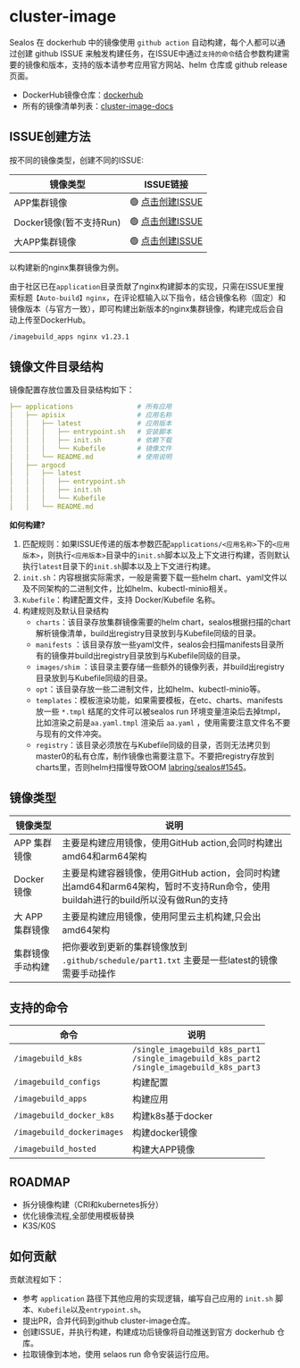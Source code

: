 # cluster-image

Sealos 在 dockerhub 中的镜像使用 `github action` 自动构建，每个人都可以通过创建 github ISSUE 来触发构建任务，在ISSUE中通过`支持的命令`结合参数构建需要的镜像和版本，支持的版本请参考应用官方网站、helm 仓库或 github release 页面。

- DockerHub镜像仓库：[dockerhub](https://hub.docker.com/u/labring)
- 所有的镜像清单列表：[cluster-image-docs](https://github.com/labring-actions/cluster-image-docs)

## ISSUE创建方法

按不同的镜像类型，创建不同的ISSUE:

| 镜像类型                | ISSUE链接                                                    |
| ----------------------- | ------------------------------------------------------------ |
| APP集群镜像             | :green_circle: [点击创建ISSUE](https://github.com/labring/cluster-image/issues/new?assignees=&labels=&template=autobuild-apps.md&title=【Auto-build】helm) |
| Docker镜像(暂不支持Run) | :green_circle: [点击创建ISSUE](https://github.com/labring/cluster-image/issues/new?assignees=&labels=&template=autobuild-docker-apps.md&title=【Auto-build】cri) |
| 大APP集群镜像           | :green_circle: [点击创建ISSUE](https://github.com/labring/cluster-image/issues/new?assignees=&labels=&template=autobuild-hosted.md&title=【Auto-build】athenaserving) |

以构建新的nginx集群镜像为例。

由于社区已在`application`目录贡献了nginx构建脚本的实现，只需在ISSUE里搜索标题`【Auto-build】nginx`，在评论框输入以下指令，结合镜像名称（固定）和镜像版本（与官方一致），即可构建出新版本的nginx集群镜像，构建完成后会自动上传至DockerHub。

```bash
/imagebuild_apps nginx v1.23.1
```

## 镜像文件目录结构

镜像配置存放位置及目录结构如下：

```yaml
├── applications                # 所有应用
│   ├── apisix                  # 应用名称
│   │   ├── latest              # 应用版本
│   │   │   ├── entrypoint.sh   # 安装脚本
│   │   │   ├── init.sh         # 依赖下载
│   │   │   └── Kubefile        # 镜像文件
│   │   └── README.md           # 使用说明
│   ├── argocd
│   │   ├── latest
│   │   │   ├── entrypoint.sh
│   │   │   ├── init.sh
│   │   │   └── Kubefile
│   │   └── README.md
```

**如何构建?**

1. 匹配规则：如果ISSUE传递的版本参数匹配`applications/<应用名称>`下的`<应用版本>`，则执行`<应用版本>`目录中的`init.sh`脚本以及上下文进行构建，否则默认执行`latest`目录下的`init.sh`脚本以及上下文进行构建。
2. `init.sh`：内容根据实际需求，一般是需要下载一些helm chart、yaml文件以及不同架构的二进制文件，比如helm、kubectl-minio相关。
3. `Kubefile`：构建配置文件，支持 Docker/Kubefile 名称。
4. 构建规则及默认目录结构
   * `charts`：该目录存放集群镜像需要的helm chart，sealos根据扫描的chart 解析镜像清单，build出registry目录放到与Kubefile同级的目录。
   * `manifests` ：该目录存放一些yaml文件，sealos会扫描manifests目录所有的镜像并build出registry目录放到与Kubefile同级的目录。
   * `images/shim` ：该目录主要存储一些额外的镜像列表，并build出registry目录放到与Kubefile同级的目录。
   * `opt`：该目录存放一些二进制文件，比如helm、kubectl-minio等。
   * `templates`：模板渲染功能，如果需要模板，在etc、charts、manifests放一些 `*.tmpl` 结尾的文件可以被sealos run 环境变量渲染后去掉tmpl，比如渲染之前是`aa.yaml.tmpl` 渲染后 `aa.yaml` ，使用需要注意文件名不要与现有的文件冲突。
   * `registry`：该目录必须放在与Kubefile同级的目录，否则无法拷贝到master0的私有仓库，制作镜像也需要注意下。不要把registry存放到charts里，否则helm扫描慢导致OOM [labring/sealos#1545](https://github.com/labring/sealos/issues/1545)。

## 镜像类型

| 镜像类型         | 说明                                                         |
| ---------------- | ------------------------------------------------------------ |
| APP 集群镜像     | 主要是构建应用镜像，使用GitHub action,会同时构建出amd64和arm64架构 |
| Docker 镜像      | 主要是构建容器镜像，使用GitHub action，会同时构建出amd64和arm64架构，暂时不支持Run命令，使用buildah进行的build所以没有做Run的支持 |
| 大 APP 集群镜像  | 主要是构建应用镜像，使用阿里云主机构建,只会出amd64架构       |
| 集群镜像手动构建 | 把你要收到更新的集群镜像放到 `.github/schedule/part1.txt` 主要是一些latest的镜像需要手动操作 |

## 支持的命令

| 命令                       | 说明                                                         |
| -------------------------- | ------------------------------------------------------------ |
| `/imagebuild_k8s`          | `/single_imagebuild_k8s_part1`<br>`/single_imagebuild_k8s_part2`<br>`/single_imagebuild_k8s_part3` |
| `/imagebuild_configs`      | 构建配置                                                     |
| `/imagebuild_apps`         | 构建应用                                                     |
| `/imagebuild_docker_k8s`   | 构建k8s基于docker                                            |
| `/imagebuild_dockerimages` | 构建docker镜像                                               |
| `/imagebuild_hosted`       | 构建大APP镜像                                                |

## ROADMAP

- 拆分镜像构建（CRI和kubernetes拆分）
- 优化镜像流程,全部使用模板替换
- K3S/K0S

## 如何贡献

贡献流程如下：

- 参考 `application` 路径下其他应用的实现逻辑，编写自己应用的 `init.sh` 脚本、`Kubefile`以及`entrypoint.sh`。
- 提出PR，合并代码到github cluster-image仓库。
- 创建ISSUE，并执行构建，构建成功后镜像将自动推送到官方 dockerhub 仓库。
- 拉取镜像到本地，使用 selaos run 命令安装运行应用。
